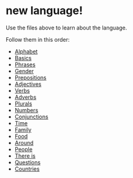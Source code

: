 # new language!
Use the files above to learn about the language.

Follow them in this order:

+ [Alphabet](https://github.com/shibby360/new-lang/blob/main/chhayan/adjectives.md)
+ [Basics](https://github.com/shibby360/new-lang/blob/main/chhayan/basics.md)
+ [Phrases](https://github.com/shibby360/new-lang/blob/main/chhayan/phrases.md)
+ [Gender](https://github.com/shibby360/new-lang/blob/main/chhayan/gender.md)
+ [Prepositions](https://github.com/shibby360/new-lang/blob/main/chhayan/prepositions.md)
+ [Adjectives](https://github.com/shibby360/new-lang/blob/main/chhayan/adjectives.md)
+ [Verbs](https://github.com/shibby360/new-lang/blob/main/chhayan/verbs.md)
+ [Adverbs](https://github.com/shibby360/new-lang/blob/main/chhayan/adverbs.md)
+ [Plurals](https://github.com/shibby360/new-lang/blob/main/chhayan/plurals.md)
+ [Numbers](https://github.com/shibby360/new-lang/blob/main/chhayan/numbers.md)
+ [Conjunctions](https://github.com/shibby360/new-lang/blob/main/chhayan/conjunctions.md)
+ [Time](https://github.com/shibby360/new-lang/blob/main/chhayan/time.md)
+ [Family](https://github.com/shibby360/new-lang/blob/main/chhayan/family.md)
+ [Food](https://github.com/shibby360/new-lang/blob/main/chhayan/food.md)
+ [Around](https://github.com/shibby360/new-lang/blob/main/chhayan/around.md)
+ [People](https://github.com/shibby360/new-lang/blob/main/chhayan/people.md)
+ [There is](https://github.com/shibby360/new-lang/blob/main/chhayan/there-is.md)
+ [Questions](https://github.com/shibby360/new-lang/blob/main/chhayan/questions.md)
+ [Countries](https://github.com/shibby360/new-lang/blob/main/chhayan/countries.md)
